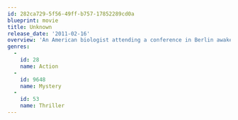```yaml
---
id: 282ca729-5f56-49ff-b757-17852289cd0a
blueprint: movie
title: Unknown
release_date: '2011-02-16'
overview: 'An American biologist attending a conference in Berlin awakens from a coma after a car accident, only to discover that someone has taken his identity and that no one, not even his wife, believes him. With the help of an illegal immigrant and a former Stazi agent, he sets out to prove who he is and find out why people are trying to kill him.'
genres:
  -
    id: 28
    name: Action
  -
    id: 9648
    name: Mystery
  -
    id: 53
    name: Thriller
---
```

